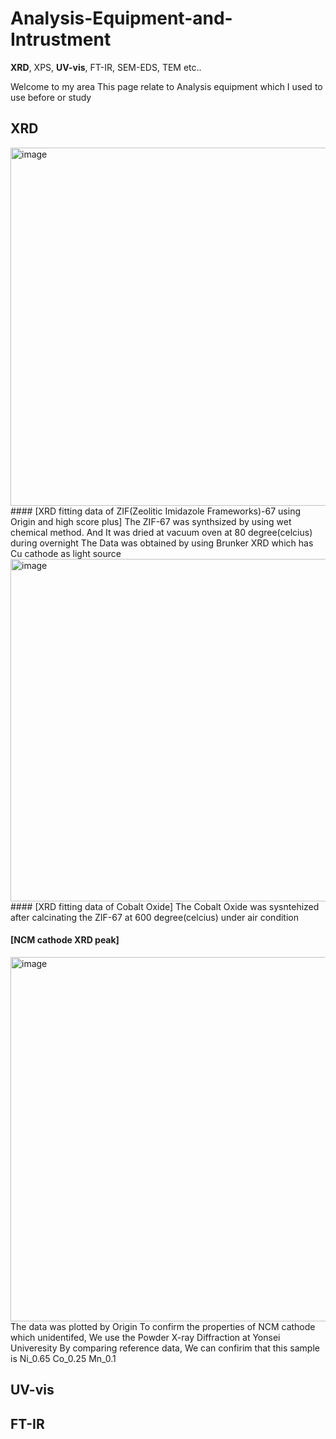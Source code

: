 # Analysis-Equipment-and-Intrustment
**XRD**, XPS, **UV-vis**, FT-IR, SEM-EDS, TEM etc..

Welcome to my area
This page relate to Analysis equipment which I used to use before or study

## XRD

<img width="662" height="573" alt="image" src="https://github.com/user-attachments/assets/63462001-9d27-419b-b302-016af0c92934" />
#### [XRD fitting data of ZIF(Zeolitic Imidazole Frameworks)-67 using Origin and high score plus]
The ZIF-67 was synthsized by using wet chemical method. And It was dried at vacuum oven at 80 degree(celcius) during overnight
The Data was obtained by using Brunker XRD which has Cu cathode as light source
<img width="708" height="548" alt="image" src="https://github.com/user-attachments/assets/d8769d6b-436c-4f57-8989-2e91db7202cb" />
#### [XRD fitting data of Cobalt Oxide]
The Cobalt Oxide was sysntehized after calcinating the ZIF-67 at 600 degree(celcius) under air condition

#### [NCM cathode XRD peak]
<img width="687" height="583" alt="image" src="https://github.com/user-attachments/assets/8eeea970-aa84-4a8e-9161-e138f6da44cb" />
The data was plotted by Origin
To confirm the properties of NCM cathode which unidentifed, We use the Powder X-ray Diffraction at Yonsei Univeresity
By comparing reference data, We can confirim that this sample is Ni_0.65 Co_0.25 Mn_0.1

## UV-vis

## FT-IR
